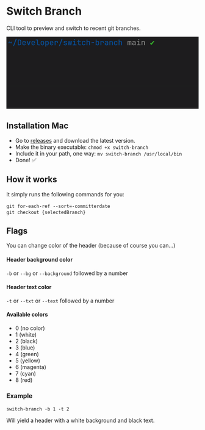 # Switch Branch

CLI tool to preview and switch to recent git branches.

![demo gif](demo.gif)

## Installation Mac

- Go to [releases](https://github.com/oscarheimdahl/switch-branch/releases) and download the latest version.
- Make the binary executable: `chmod +x switch-branch`
- Include it in your path, one way: `mv switch-branch /usr/local/bin`
- Done! ✅

## How it works

It simply runs the following commands for you:

```
git for-each-ref --sort=-committerdate
git checkout {selectedBranch}
```

## Flags

You can change color of the header (because of course you can...)

#### Header background color

`-b` or `--bg` or `--background` followed by a number

#### Header text color

`-t` or `--txt` or `--text` followed by a number

#### Available colors

- 0 (no color)
- 1 (white)
- 2 (black)
- 3 (blue)
- 4 (green)
- 5 (yellow)
- 6 (magenta)
- 7 (cyan)
- 8 (red)

### Example

```
switch-branch -b 1 -t 2
```

Will yield a header with a white background and black text.
